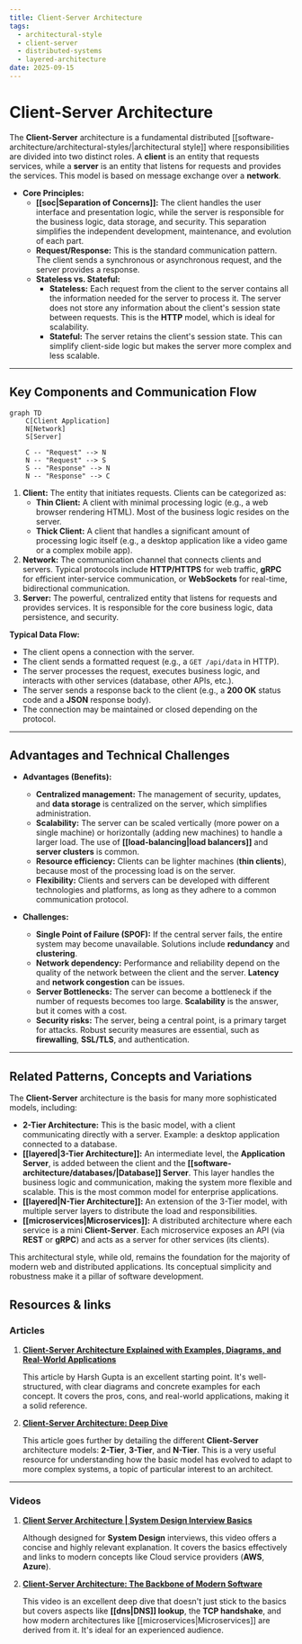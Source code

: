 ```yaml
---
title: Client-Server Architecture
tags:
  - architectural-style
  - client-server
  - distributed-systems
  - layered-architecture
date: 2025-09-15
---
```

# Client-Server Architecture

The **Client-Server** architecture is a fundamental distributed [[software-architecture/architectural-styles/|architectural style]] where responsibilities are divided into two distinct roles. A **client** is an entity that requests services, while a **server** is an entity that listens for requests and provides the services. This model is based on message exchange over a **network**.

* **Core Principles:**
    * **[[soc|Separation of Concerns]]:** The client handles the user interface and presentation logic, while the server is responsible for the business logic, data storage, and security. This separation simplifies the independent development, maintenance, and evolution of each part.
    * **Request/Response:** This is the standard communication pattern. The client sends a synchronous or asynchronous request, and the server provides a response.
    * **Stateless vs. Stateful:**
        * **Stateless:** Each request from the client to the server contains all the information needed for the server to process it. The server does not store any information about the client's session state between requests. This is the **HTTP** model, which is ideal for scalability.
        * **Stateful:** The server retains the client's session state. This can simplify client-side logic but makes the server more complex and less scalable.

---

## Key Components and Communication Flow

```mermaid
graph TD
    C[Client Application]
    N[Network]
    S[Server]

    C -- "Request" --> N
    N -- "Request" --> S
    S -- "Response" --> N
    N -- "Response" --> C
```

1.  **Client:** The entity that initiates requests. Clients can be categorized as:
    *   **Thin Client:** A client with minimal processing logic (e.g., a web browser rendering HTML). Most of the business logic resides on the server.
    *   **Thick Client:** A client that handles a significant amount of processing logic itself (e.g., a desktop application like a video game or a complex mobile app).
2.  **Network:** The communication channel that connects clients and servers. Typical protocols include **HTTP/HTTPS** for web traffic, **gRPC** for efficient inter-service communication, or **WebSockets** for real-time, bidirectional communication.
3.  **Server:** The powerful, centralized entity that listens for requests and provides services. It is responsible for the core business logic, data persistence, and security.

**Typical Data Flow:**
* The client opens a connection with the server.
* The client sends a formatted request (e.g., a `GET /api/data` in HTTP).
* The server processes the request, executes business logic, and interacts with other services (database, other APIs, etc.).
* The server sends a response back to the client (e.g., a **200 OK** status code and a **JSON** response body).
* The connection may be maintained or closed depending on the protocol.

---

## Advantages and Technical Challenges

* **Advantages (Benefits):**
    * **Centralized management:** The management of security, updates, and **data storage** is centralized on the server, which simplifies administration.
    * **Scalability:** The server can be scaled vertically (more power on a single machine) or horizontally (adding new machines) to handle a larger load. The use of **[[load-balancing|load balancers]]** and **server clusters** is common.
    * **Resource efficiency:** Clients can be lighter machines (**thin clients**), because most of the processing load is on the server.
    * **Flexibility:** Clients and servers can be developed with different technologies and platforms, as long as they adhere to a common communication protocol.

* **Challenges:**
    * **Single Point of Failure (SPOF):** If the central server fails, the entire system may become unavailable. Solutions include **redundancy** and **clustering**.
    * **Network dependency:** Performance and reliability depend on the quality of the network between the client and the server. **Latency** and **network congestion** can be issues.
    * **Server Bottlenecks:** The server can become a bottleneck if the number of requests becomes too large. **Scalability** is the answer, but it comes with a cost.
    * **Security risks:** The server, being a central point, is a primary target for attacks. Robust security measures are essential, such as **firewalling**, **SSL/TLS**, and authentication.

---

## Related Patterns, Concepts and Variations

The **Client-Server** architecture is the basis for many more sophisticated models, including:

* **2-Tier Architecture:** This is the basic model, with a client communicating directly with a server. Example: a desktop application connected to a database.
* **[[layered|3-Tier Architecture]]:** An intermediate level, the **Application Server**, is added between the client and the **[[software-architecture/databases/|Database]] Server**. This layer handles the business logic and communication, making the system more flexible and scalable. This is the most common model for enterprise applications.
* **[[layered|N-Tier Architecture]]:** An extension of the 3-Tier model, with multiple server layers to distribute the load and responsibilities.
* **[[microservices|Microservices]]:** A distributed architecture where each service is a mini **Client-Server**. Each microservice exposes an API (via **REST** or **gRPC**) and acts as a server for other services (its clients).

This architectural style, while old, remains the foundation for the majority of modern web and distributed applications. Its conceptual simplicity and robustness make it a pillar of software development.

## **Resources & links**

### **Articles**

1.  **[Client-Server Architecture Explained with Examples, Diagrams, and Real-World Applications](https://medium.com/nerd-for-tech/client-server-architecture-explained-with-examples-diagrams-and-real-world-applications-407e9e04e2d1)**

    This article by Harsh Gupta is an excellent starting point. It's well-structured, with clear diagrams and concrete examples for each concept. It covers the pros, cons, and real-world applications, making it a solid reference.

2.  **[Client-Server Architecture: Deep Dive](https://dev.to/tanishtt/client-server-architecture-deep-dive-1a2e)**
    
    This article goes further by detailing the different **Client-Server** architecture models: **2-Tier**, **3-Tier**, and **N-Tier**. This is a very useful resource for understanding how the basic model has evolved to adapt to more complex systems, a topic of particular interest to an architect.

---

### **Videos**

1.  **[Client Server Architecture | System Design Interview Basics](https://www.youtube.com/watch?v=yioOQ4ItYuo)**
    
    Although designed for **System Design** interviews, this video offers a concise and highly relevant explanation. It covers the basics effectively and links to modern concepts like Cloud service providers (**AWS**, **Azure**).

2.  **[Client-Server Architecture: The Backbone of Modern Software](https://www.youtube.com/watch?v=YPlU0vt5KYw)**
    
    This video is an excellent deep dive that doesn't just stick to the basics but covers aspects like **[[dns|DNS]] lookup**, the **TCP handshake**, and how modern architectures like [[microservices|Microservices]] are derived from it. It's ideal for an experienced audience.